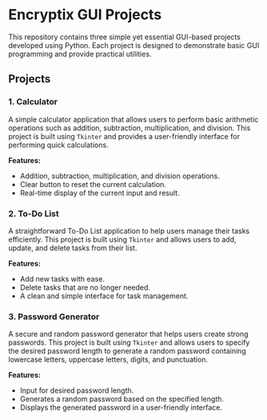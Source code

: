 # Encryptix GUI Projects

This repository contains three simple yet essential GUI-based projects developed using Python. Each project is designed to demonstrate basic GUI programming and provide practical utilities.

## Projects

### 1. Calculator
A simple calculator application that allows users to perform basic arithmetic operations such as addition, subtraction, multiplication, and division. This project is built using `Tkinter` and provides a user-friendly interface for performing quick calculations.

**Features:**
- Addition, subtraction, multiplication, and division operations.
- Clear button to reset the current calculation.
- Real-time display of the current input and result.

### 2. To-Do List
A straightforward To-Do List application to help users manage their tasks efficiently. This project is built using `Tkinter` and allows users to add, update, and delete tasks from their list.

**Features:**
- Add new tasks with ease.
- Delete tasks that are no longer needed.
- A clean and simple interface for task management.

### 3. Password Generator
A secure and random password generator that helps users create strong passwords. This project is built using `Tkinter` and allows users to specify the desired password length to generate a random password containing lowercase letters, uppercase letters, digits, and punctuation.

**Features:**
- Input for desired password length.
- Generates a random password based on the specified length.
- Displays the generated password in a user-friendly interface.




